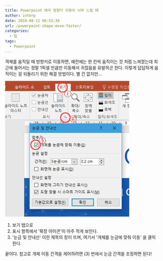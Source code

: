 ```yaml
---
title: Powerpoint 에서 방향키 이동이 너무 느릴 때
author: interp
date: 2018-08-12 06:53:39
url: /powerpoint-shape-move-faster/
categories:
  - 팁
tags:
  - Powerpoint
---
```

객체를 움직일 때 방향키로 이동하면, 예전에는 한 칸씩 움직이는 것 처럼 느껴졌는데 최근에 들어서는 정말 1픽셀 만큼만 이동해서 귀찮음을 유발하곤 한다. 이렇게 답답하게 움직이는 걸 되돌리기 위한 해결 방법이다. 별 건 없지만...

![](/images/2018-02-12-powerpoint-shape-move-faster/screen1.jpg)

  1. 보기 탭으로
  2. 표시 항목에서 '확장 아이콘'이 아주 작게 보인다.
  3. '눈금 및 안내선' 이란 제목의 창이 뜨며, 여기서 '개체를 눈금에 맞춰 이동' 을 클릭한다.

끝이다. 참고로 개체 이동 간격을 제어하려면 (3) 번에서 눈금 간격을 조정하면 된다!
